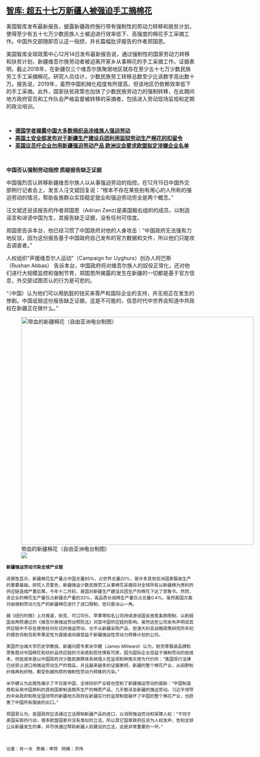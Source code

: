 <!--1608064146000-->
[智库: 超五十七万新疆人被强迫手工摘棉花](https://www.rfa.org/mandarin/yataibaodao/shaoshuminzu/bx-12152020135331.html)
------

<p/><p>美国智库发布最新报告，披露新疆政府施行带有强制性的劳动力转移和脱贫计划，使得至少有五十七万少数民族人士被迫进行效率低下、高强度的棉花手工采摘工作。中国外交部随即否认这一指控，并长篇幅批评报告的作者郑国恩。</p><p>美国智库全球政策中心12月14日发布最新报告说，通过强制性的国家劳动力转移和扶贫计划，新疆维吾尔族劳动者被迫离开家乡从事棉花的手工采摘工作。证据表明，截止2018年，在新疆仅三个维吾尔族聚居地区就存在至少五十七万少数民族劳工手工采摘棉花。研究人员估计，少数民族劳工转移总数至少比该数字高出数十万。报告说，2019年，虽然中国机械化程度有所提高，但该地区仍依赖效率低下的手工采摘。此外，国家扶贫政策也加快了少数民族劳动力的强制转移，在此期间地方政府官员和工作队会严格监督被转移的采摘者，包括进入劳动现场监视和定期的政治培训。</p><p><br/></p><ul><li><a href="https://www.rfa.org/mandarin/Xinwen/8-12152020123138.html"><strong>德国学者揭露中国大多数棉织品涉维族人强迫劳动</strong></a></li><li><strong><a href="https://www.rfa.org/mandarin/Xinwen/11-12022020220507.html">美国土安全部发布对于新疆生产建设兵团利用监狱劳动生产棉花的扣留令</a></strong></li><li><strong><a href="https://www.rfa.org/mandarin/yataibaodao/shaoshuminzu/cl-11062020141752.html">英国议员吁企业勿用新疆强迫劳动产品 欧洲议会要求欧盟拟定涉嫌企业名单</a></strong></li></ul><p><br/></p><p><strong>中国否认强制劳动指控 质疑报告缺乏证据</strong></p><p>中国强烈否认转移新疆维吾尔族人以从事强迫劳动的指控。在12月15日中国外交部例行记者会上，发言人汪文斌回复说：“根本不存在某些别有用心的人所称的强迫劳动的情况，帮助各族群众实现稳定就业和强迫劳动完全是两个概念。”</p><p>汪文斌还说该报告的作者郑国恩（Adrian Zenz)是美国极右组织的成员，以制造谣言和诽谤中国为生，其报告缺乏证据，没有任何可信度。</p><p>郑国恩告诉本台，他已经习惯了中国政府对他的人身攻击：“中国政府无法强有力地反驳，因为这份报告基于中国政府自己发布的官方数据和文件，所以他们只能攻击调查者。”</p><p>人权组织“声援维吾尔人运动”（Campaign for Uyghurs）创办人阿巴斯（Rushan Abbas） 告诉本台，中国政府将对维吾尔族人的奴役正常化，还对他们进行大规模监控和强制节育，郑国恩所揭露的发生在新疆的一切都是基于官方信息，外交部试图否认的行为是可悲的。</p><p>“（中国）认为他们可以用肮脏的钱买来尊严和国际企业的支持，并无视正在发生的惨剧。中国诋毁这份报告缺乏证据，这是不可能的，信息时代中世界会知道中共政权在新疆正在做什么。”</p><p><figure class="image-richtext image-inline captioned" style="width:622px;"><img alt="&#x5E26;&#x8840;&#x7684;&#x65B0;&#x7586;&#x68C9;&#x82B1;&#xFF08;&#x81EA;&#x7531;&#x4E9A;&#x6D32;&#x7535;&#x53F0;&#x5236;&#x56FE;&#xFF09;" height="610" src="https://www.rfa.org/mandarin/yataibaodao/shaoshuminzu/bx-12152020135331.html/bx1215a.jpg/@@images/90ed2adb-5caa-40ec-8be5-881024e5b520.png" title="bx1215a.jpg" width="622"/><figcaption class="image-caption">带血的新疆棉花（自由亚洲电台制图）</figcaption><small/><div id="zoomattribute"><a data-caption="&#x5E26;&#x8840;&#x7684;&#x65B0;&#x7586;&#x68C9;&#x82B1;&#xFF08;&#x81EA;&#x7531;&#x4E9A;&#x6D32;&#x7535;&#x53F0;&#x5236;&#x56FE;&#xFF09;" data-fancybox="" href="https://www.rfa.org/mandarin/yataibaodao/shaoshuminzu/bx-12152020135331.html/bx1215a.jpg" id="single_image" title="&#x5E26;&#x8840;&#x7684;&#x65B0;&#x7586;&#x68C9;&#x82B1;&#xFF08;&#x81EA;&#x7531;&#x4E9A;&#x6D32;&#x7535;&#x53F0;&#x5236;&#x56FE;&#xFF09;"><img src="/++plone++rfa-resources/img/icon-zoom.png"/></a></div></figure></p><p><strong>新疆强迫劳动污染全球产业链</strong></p><p>该报告显示，新疆棉花生产量占中国总量85%，占世界总量20%，是许多其他亚洲国家服装生产的重要基础。研究人员警告，新疆强迫少数民族劳工从事棉花采摘将对全球所有以新疆棉为原料的供应链造成严重后果。今年十二月初，美国对新疆生产建设兵团生产的棉花下达了禁售令。然而，该企业的棉花生产量仅占新疆总产量的33%，高品质长绒棉生产量仅占总量0.4%。虽然美国方面对由强制劳动力生产的新疆棉花进行了进口限制，但只是冰山一角。</p><p>据《纽约时报》上月报道，耐克、可口可乐、苹果等知名公司持续游说国会放宽条款限制，以削弱国会两院通过的《维吾尔族强迫劳动预防法》对其中国供应链的影响。虽然这些公司发布声明说其供应链中不存在使用任何形式的强迫劳动，也不从新疆采购产品，但澳大利亚战略政策研究所年初的报告将耐克和苹果定性为直接或间接受益于新疆强迫性劳动力转移计划的公司。</p><p>美国乔治城大学历史学教授、新疆问题专家米华健（James Millward）认为，耐克等服装品牌和零售商对中国棉花和纺织品供应链的污染感到担忧情有可原，因为国际企业受益于强制劳动的低成本，但低成本是以中国政府对少数民族群体系统侵入性监视和种族灭绝为代价的：“美国现行法律已经禁止进口用强迫劳动生产的商品，并且越来越多的证据表明，新疆的整个棉花产业，从田野到纤维再到织物，都受到被拘禁的强制性劳动力转移的污染。”</p><p>米华健认为此报告揭示了不仅是中国，全球纺织产业链也受到了新疆强迫劳动的威胁：“中国制造商和采用中国原料的其他国家制造商所生产的棉质产品，几乎都涉及新疆的强迫劳动。习近平领导的中央政府和陈全国领导的新疆地方政府在新疆实行的监禁制度破坏了中国的整个棉花产业，也损害了中国所有服装的出口。”</p><p>郑国恩认为，各国政府应该通过立法限制新疆产品的进口，以消除强迫劳动和保障人权：“不同于美国采取的行动，很多欧盟国家并没有类似的立法，所以其它国家政府应该为人权发声，告知全球公众新疆发生的事，并尽快通过帮助新疆人权建设的立法，这是非常重要的一环。”</p><p><br/></p><p>记者：肖一冰   责编：申铧   网编：洪伟</p>
